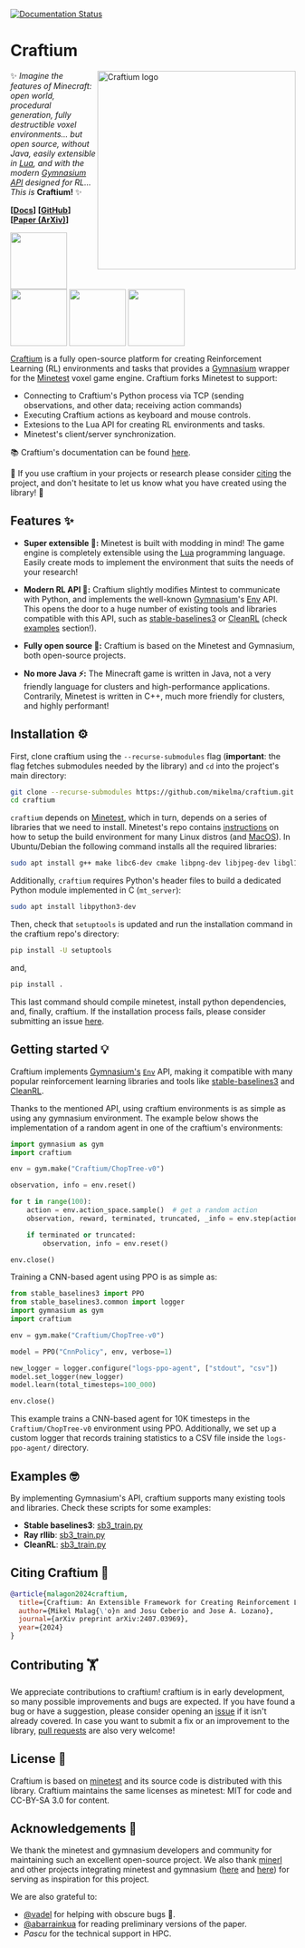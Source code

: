 [![Documentation Status](https://readthedocs.org/projects/craftium/badge/?version=latest)](https://craftium.readthedocs.io/en/latest/?badge=latest)

# Craftium

<img src="../craftium-docs/imgs/craftium_logo.png" alt="Craftium logo" width="350" align="right">

✨ *Imagine the features of Minecraft: open world, procedural generation, fully destructible voxel environments... but open source, without Java, easily extensible in [Lua](https://www.lua.org), and with the modern [Gymnasium API](https://gymnasium.farama.org/index.html) designed for RL... This is* **Craftium!** ✨

**[[Docs](https://craftium.readthedocs.io/en/latest/)] [[GitHub](https://github.com/mikelma/craftium/)] [[Paper (ArXiv)](https://arxiv.org/abs/2407.03969)]**

<p align="left">
  <img src="../craftium-docs/imgs/env_chop_tree.gif" width="100" align="center">
  <img src="../craftium-docs/imgs/env_room.gif" width="100" align="center">
  <img src="../craftium-docs/imgs/env_speleo.gif" width="100" align="center">
  <img src="../craftium-docs/imgs/env_spiders_attack.gif" width="100", align="center">
</p>

[Craftium](https://craftium.readthedocs.io/en/latest/) is a fully open-source platform for creating Reinforcement Learning (RL) environments and tasks that provides a [Gymnasium](https://gymnasium.farama.org/index.html) wrapper for the [Minetest](https://www.minetest.net/) voxel game engine. Craftium forks Minetest to support:

- Connecting to Craftium's Python process via TCP (sending observations, and other data; receiving action commands)
- Executing Craftium actions as keyboard and mouse controls.
- Extesions to the Lua API for creating RL environments and tasks.
- Minetest's client/server synchronization.

📚 Craftium's documentation can be found [here](https://craftium.readthedocs.io/en/latest/).

📑 If you use craftium in your projects or research please consider [citing](#citing-craftium) the project, and don't hesitate to let us know what you have created using the library! 🤗

## Features ✨

- **Super extensible 🧩:** Minetest is built with modding in mind! The game engine is completely extensible using the [Lua](https://www.lua.org) programming language. Easily create mods to implement the environment that suits the needs of your research!

- **Modern RL API 🤖:** Craftium slightly modifies Mintest to communicate with Python, and implements the well-known [Gymnasium](https://gymnasium.farama.org/index.html)'s [Env](https://gymnasium.farama.org/api/env/) API. This opens the door to a huge number of existing tools and libraries compatible with this API, such as [stable-baselines3](https://stable-baselines3.readthedocs.io) or [CleanRL](https://github.com/vwxyzjn/cleanrl) (check [examples](#examples-) section!).

- **Fully open source 🤠:** Craftium is based on the Minetest and Gymnasium, both open-source projects.

- **No more Java ⚡:** The Minecraft game is written in Java, not a very friendly language for clusters and high-performance applications. Contrarily, Minetest is written in C++, much more friendly for clusters, and highly performant!

## Installation ⚙️

First, clone craftium using the `--recurse-submodules` flag (**important**: the flag fetches submodules needed by the library) and `cd` into the project's main directory:

```bash
git clone --recurse-submodules https://github.com/mikelma/craftium.git # if you prefer ssh: git@github.com:mikelma/craftium.git
cd craftium
```

`craftium` depends on [Minetest](https://github.com/minetest/minetest), which in turn, depends on a series of libraries that we need to install. Minetest's repo contains [instructions](https://github.com/minetest/minetest/blob/master/doc/compiling/linux.md) on how to setup the build environment for many Linux distros (and  [MacOS](https://github.com/minetest/minetest/blob/master/doc/compiling/macos.md)). In Ubuntu/Debian the following command installs all the required libraries:

```bash
sudo apt install g++ make libc6-dev cmake libpng-dev libjpeg-dev libgl1-mesa-dev libsqlite3-dev libogg-dev libvorbis-dev libopenal-dev libcurl4-gnutls-dev libfreetype6-dev zlib1g-dev libgmp-dev libjsoncpp-dev libzstd-dev libluajit-5.1-dev gettext libsdl2-dev
```

Additionally, `craftium` requires Python's header files to build a dedicated Python module implemented in C (`mt_server`):

```bash
sudo apt install libpython3-dev
```

Then, check that `setuptools` is updated and run the installation command in the craftium repo's directory:

```bash
pip install -U setuptools
```

and,

```bash
pip install .
```

This last command should compile minetest, install python dependencies, and, finally, craftium. If the installation process fails, please consider submitting an issue [here](https://github.com/mikelma/craftium/issues).

## Getting started 💡

Craftium implements [Gymnasium's](https://gymnasium.farama.org/) [`Env`](https://gymnasium.farama.org/api/env/) API, making it compatible with many popular reinforcement learning libraries and tools like [stable-baselines3](https://stable-baselines3.readthedocs.io/en/master/index.html) and [CleanRL](https://github.com/vwxyzjn/cleanrl).

Thanks to the mentioned API, using craftium environments is as simple as using any gymnasium environment. The example below shows the implementation of a random agent in one of the craftium's environments:

```python
import gymnasium as gym
import craftium

env = gym.make("Craftium/ChopTree-v0")

observation, info = env.reset()

for t in range(100):
    action = env.action_space.sample()  # get a random action
    observation, reward, terminated, truncated, _info = env.step(action)

    if terminated or truncated:
        observation, info = env.reset()

env.close()
```

Training a CNN-based agent using PPO is as simple as:

```python
from stable_baselines3 import PPO
from stable_baselines3.common import logger
import gymnasium as gym
import craftium

env = gym.make("Craftium/ChopTree-v0")

model = PPO("CnnPolicy", env, verbose=1)

new_logger = logger.configure("logs-ppo-agent", ["stdout", "csv"])
model.set_logger(new_logger)
model.learn(total_timesteps=100_000)

env.close()
```

This example trains a CNN-based agent for 10K timesteps in the `Craftium/ChopTree-v0` environment using PPO. Additionally, we set up a custom logger that records training statistics to a CSV file inside the `logs-ppo-agent/` directory.

## Examples 🤓

By implementing Gymnasium's API, craftium supports many existing tools and libraries. Check these scripts for some examples:

- **Stable baselines3**: [sb3_train.py](https://github.com/mikelma/craftium/blob/main/sb3_train.py)
- **Ray rllib**: [sb3_train.py](https://github.com/mikelma/craftium/blob/main/ray_train.py)
- **CleanRL**: [sb3_train.py](https://github.com/mikelma/craftium/blob/main/cleanrl_ppo_train.py)

## Citing Craftium 📑

```bibtex
@article{malagon2024craftium,
  title={Craftium: An Extensible Framework for Creating Reinforcement Learning Environments},
  author={Mikel Malag{\'o}n and Josu Ceberio and Jose A. Lozano},
  journal={arXiv preprint arXiv:2407.03969},
  year={2024}
}
```

## Contributing 🏋️

We appreciate contributions to craftium! craftium is in early development, so many possible improvements and bugs are expected. If you have found a bug or have a suggestion, please consider opening an [issue](https://github.com/mikelma/craftium/issues) if it isn't already covered. In case you want to submit a fix or an improvement to the library, [pull requests](https://github.com/mikelma/craftium/pulls) are also very welcome!

## License 📖

Craftium is based on [minetest](https://github.com/minetest/minetest) and its source code is distributed with this library. Craftium maintains the same licenses as minetest:  MIT for code and CC-BY-SA 3.0 for content.

## Acknowledgements 🤗

We thank the minetest and gymnasium developers and community for maintaining such an excellent open-source project. We also thank [minerl](minerl.readthedocs.io/) and other projects integrating minetest and gymnasium ([here](https://github.com/EleutherAI/minetest) and [here](https://github.com/Astera-org/minetest)) for serving as inspiration for this project.

We are also grateful to:
- [@vadel](https://github.com/vadel) for helping with obscure bugs 🐛.
- [@abarrainkua](https://github.com/abarrainkua) for reading preliminary versions of the paper.
- _Pascu_ for the technical support in HPC.
